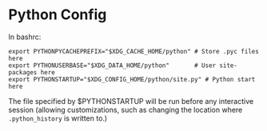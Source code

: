 # Python Config

In bashrc:
```
export PYTHONPYCACHEPREFIX="$XDG_CACHE_HOME/python" # Store .pyc files here
export PYTHONUSERBASE="$XDG_DATA_HOME/python"       # User site-packages here
export PYTHONSTARTUP="$XDG_CONFIG_HOME/python/site.py" # Python start here
```

The file specified by $PYTHONSTARTUP will be run before any interactive session (allowing customizations, such as changing the location where `.python_history` is written to.)

